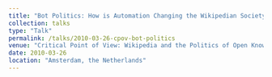 ```yaml
---
title: "Bot Politics: How is Automation Changing the Wikipedian Society?  Critical Point of View II"
collection: talks
type: "Talk"
permalink: /talks/2010-03-26-cpov-bot-politics
venue: "Critical Point of View: Wikipedia and the Politics of Open Knowledge"
date: 2010-03-26
location: "Amsterdam, the Netherlands"
---
```

